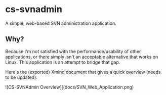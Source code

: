 # cs-svnadmin

A simple, web-based SVN administration application.

## Why?

Because I'm not satisfied with the performance/usability of other applications, or there simply isn't an acceptable alternative that works on Linux.  This application is an attempt to bridge that gap.

Here's the (exported) Xmind document that gives a quick overview (needs to be updated):

![CS-SVNAdmin Overview][(docs/SVN_Web_Application.png)
